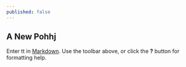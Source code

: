 ```yaml
---
published: false
---
```


## A New Pohhj

Enter tt in [Markdown](http://daringfireball.net/projects/markdown/). Use the toolbar above, or click the **?** button for formatting help.
